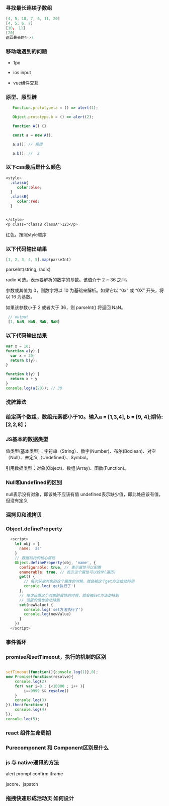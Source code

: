 ### 寻找最长连续子数组
```js
[4, 5, 10, 7, 6, 11, 20]
[4, 5, 6, 7] 
[10， 11] 
[20]
返回最长的4->7
```

### 移动端遇到的问题

- 1px  

- ios input

- vue组件交互


### 原型、原型链
```js
   Function.prototype.a = () => alert(1);

   Object.prototype.b = () => alert(2);

   function A() {}

   const a = new A();

   a.a(); // 报错

   a.b(); //  2

```
  
### 以下css最后是什么颜色
   ```css
   <style>
     .classA{
        color:blue;
     }
     .classB{
        color:red;
     }


   </style>
   <p class="classB classA">123</p>

   ```
   红色。按照style顺序

###  以下代码输出结果

```js
[1, 2, 3, 4, 5].map(parseInt)
```
 parseInt(string, radix)
 
 radix 可选。表示要解析的数字的基数。该值介于 2 ~ 36 之间。

  参数或其值为 0，则数字将以 10 为基础来解析。如果它以 “0x” 或 “0X” 开头，将以 16 为基数。

如果该参数小于 2 或者大于 36，则 parseInt() 将返回 NaN。

```js
 // output
 [1, NaN, NaN, NaN, NaN]
```

### 以下代码输出结果
```js
var x = 10;
function a(y) {
  var x = 20;
  return b(y);
}

function b(y) {
  return x + y
}
console.log(a(20)); // 30
```
### 洗牌算法



### 给定两个数组，数组元素都小于10。输入a = [1,3,4], b = [9, 4];期待:[2,2,8]；




### JS基本的数据类型
值类型(基本类型)：字符串（String）、数字(Number)、布尔(Boolean)、对空（Null）、未定义（Undefined）、Symbol。

引用数据类型：对象(Object)、数组(Array)、函数(Function)。



### Null和undefined的区别
null表示没有对象，即该处不应该有值
undefined表示缺少值，即此处应该有值，但没有定义



### 深拷贝和浅拷贝

### Object.defineProperty
```js
  <script>
    let obj = {
      name: 'zs'
    }
    // 数据劫持的核心属性
    Object.defineProperty(obj, 'name', {
      configurable: true, // 表示属性可以配置
      enumerable: true, // 表示这个属性可以枚举(遍历)
      get() {
        // 每次获取对象的这个属性的时候，就会被这个get方法给劫持到
        console.log('get执行了')
      },
      // 每次设置这个对象的属性的时候，就会被set方法劫持到
      // 设置的值也会劫持到
      set(newValue) {
        console.log('set方法执行了')
        console.log(newValue)
      }
    })
  </script>
```

### 事件循环


### promise和setTimeout，执行的机制的区别
```js

setTimeout(function(){console.log(1)},0);
new Promise(function(resolve){
    console.log(2)
    for( var i=0 ; i<10000 ; i++ ){
        i==9999 && resolve()
    }
    console.log(3)
}).then(function(){
    console.log(4)
});
console.log(5);


```


### react 组件生命周期  


### Purecomponent 和 Component区别是什么


### js 与 native通讯的方法


alert prompt confirm  iframe

jscore、jspatch


### 拖拽快速形成活动页 如何设计
